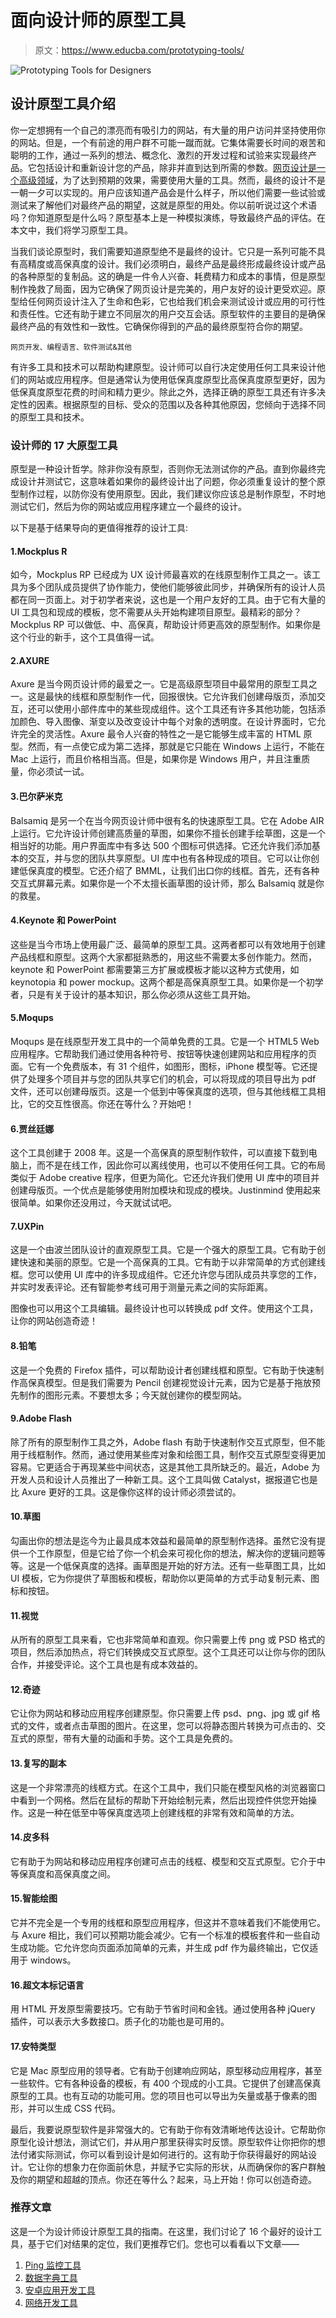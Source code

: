 # 面向设计师的原型工具

> 原文：<https://www.educba.com/prototyping-tools/>

![Prototyping Tools for Designers](img/b7b82de28eaa3071b6a404de93ccfb96.png)



## 设计原型工具介绍

你一定想拥有一个自己的漂亮而有吸引力的网站，有大量的用户访问并坚持使用你的网站。但是，一个有前途的用户群不可能一蹴而就。它集体需要长时间的艰苦和聪明的工作，通过一系列的想法、概念化、激烈的开发过程和试验来实现最终产品。它包括设计和重新设计您的产品，除非并直到达到所需的参数。[网页设计是一个高级领域](https://www.educba.com/web-designing-tools/ "A Beginners Guide to Web Designing")，为了达到预期的效果，需要使用大量的工具。然而，最终的设计不是一朝一夕可以实现的。用户应该知道产品会是什么样子，所以他们需要一些试验或测试来了解他们对最终产品的期望，这就是原型的用处。你以前听说过这个术语吗？你知道原型是什么吗？原型基本上是一种模拟演练，导致最终产品的评估。在本文中，我们将学习原型工具。

当我们谈论原型时，我们需要知道原型绝不是最终的设计。它只是一系列可能不具有高精度或高保真度的设计。我们必须明白，最终产品是最终形成最终设计或产品的各种原型的复制品。这的确是一件令人兴奋、耗费精力和成本的事情，但是原型制作挽救了局面，因为它确保了网页设计是完美的，用户友好的设计更受欢迎。原型给任何网页设计注入了生命和色彩，它也给我们机会来测试设计或应用的可行性和责任性。它还有助于建立不同层次的用户交互会话。原型软件的主要目的是确保最终产品的有效性和一致性。它确保你得到的产品的最终原型符合你的期望。

<small>网页开发、编程语言、软件测试&其他</small>

有许多工具和技术可以帮助构建原型。设计师可以自行决定使用任何工具来设计他们的网站或应用程序。但是通常认为使用低保真度原型比高保真度原型更好，因为低保真度原型花费的时间和精力更少。除此之外，选择正确的原型工具还有许多决定性的因素。根据原型的目标、受众的范围以及各种其他原因，您倾向于选择不同的原型工具和技术。

### 设计师的 17 大原型工具

原型是一种设计哲学。除非你没有原型，否则你无法测试你的产品。直到你最终完成设计并测试它，这意味着如果你的最终设计出了问题，你必须重复设计的整个原型制作过程，以防你没有使用原型。因此，我们建议你应该总是制作原型，不时地测试它们，然后为你的网站或应用程序建立一个最终的设计。

以下是基于结果导向的更值得推荐的设计工具:

#### 1.Mockplus R

如今，Mockplus RP 已经成为 UX 设计师最喜欢的在线原型制作工具之一。该工具为多个团队成员提供了协作能力，使他们能够彼此同步，并确保所有的设计人员都在同一页面上。对于初学者来说，这也是一个用户友好的工具。由于它有大量的 UI 工具包和现成的模板，您不需要从头开始构建项目原型。最精彩的部分？Mockplus RP 可以做低、中、高保真，帮助设计师更高效的原型制作。如果你是这个行业的新手，这个工具值得一试。

#### 2.AXURE

Axure 是当今网页设计师的最爱之一。它是高级原型项目中最常用的原型工具之一。这是最快的线框和原型制作一代，回报很快。它允许我们创建母版页，添加交互，还可以使用小部件库中的某些现成组件。这个工具还有许多其他功能，包括添加颜色、导入图像、渐变以及改变设计中每个对象的透明度。在设计界面时，它允许完全的灵活性。Axure 最令人兴奋的特性之一是它能够生成丰富的 HTML 原型。然而，有一点使它成为第二选择，那就是它只能在 Windows 上运行，不能在 Mac 上运行，而且价格相当高。但是，如果你是 Windows 用户，并且注重质量，你必须试一试。

#### 3.巴尔萨米克

Balsamiq 是另一个在当今网页设计师中很有名的快速原型工具。它在 Adobe AIR 上运行。它允许设计师创建高质量的草图，如果你不擅长创建手绘草图，这是一个相当好的功能。用户界面库中有多达 500 个图标可供选择。它还允许我们添加基本的交互，并与您的团队共享原型。UI 库中也有各种现成的项目。它可以让你创建低保真度的模型。它还介绍了 BMML，让我们出口你的线框。首先，还有各种交互式屏幕元素。如果你是一个不太擅长画草图的设计师，那么 Balsamiq 就是你的救星。

#### 4.Keynote 和 PowerPoint

这些是当今市场上使用最广泛、最简单的原型工具。这两者都可以有效地用于创建产品线框和原型。这两个大家都挺熟悉的，用这些不需要太多创作能力。然而，keynote 和 PowerPoint 都需要第三方扩展或模板才能以这种方式使用，如 keynotopia 和 power mockup。这两个都是高保真原型工具。如果你是一个初学者，只是有关于设计的基本知识，那么你必须从这些工具开始。

#### 5.Moqups

Moqups 是在线原型开发工具中的一个简单免费的工具。它是一个 HTML5 Web 应用程序。它帮助我们通过使用各种符号、按钮等快速创建网站和应用程序的页面。它有一个免费版本，有 31 个组件，如图形，图标，iPhone 模型等。它还提供了处理多个项目并与您的团队共享它们的机会，可以将现成的项目导出为 pdf 文件，还可以创建母版页。这是一个低到中等保真度的选项，但与其他线框工具相比，它的交互性很高。你还在等什么？开始吧！

#### 6.贾丝廷娜

这个工具创建于 2008 年。这是一个高保真的原型制作软件，可以直接下载到电脑上，而不是在线工作，因此你可以离线使用，也可以不使用任何工具。它的布局类似于 Adobe creative 程序，但更为简化。它还允许我们使用 UI 库中的项目并创建母版页。一个优点是能够使用附加模块和现成的模块。Justinmind 使用起来很简单。如果你还没用过，今天就试试吧。

#### 7.UXPin

这是一个由波兰团队设计的直观原型工具。它是一个强大的原型工具。它有助于创建快速和美丽的原型。它是一个高保真的工具。它有助于以非常简单的方式创建线框。您可以使用 UI 库中的许多现成组件。它还允许您与团队成员共享您的工作，并实时发表评论。还有智能参考线可用于测量元素之间的实际距离。

图像也可以用这个工具编辑。最终设计也可以转换成 pdf 文件。使用这个工具，让你的网站创造奇迹！

#### 8.铅笔

这是一个免费的 Firefox 插件，可以帮助设计者创建线框和原型。它有助于快速制作高保真模型。但是我们需要为 Pencil 创建视觉设计元素，因为它是基于拖放预先制作的图形元素。不要想太多；今天就创建你的模型网站。

#### 9.Adobe Flash

除了所有的原型制作工具之外，Adobe flash 有助于快速制作交互式原型，但不能用于线框制作。然而，通过使用某些库对象和绘图工具，制作交互式原型变得更加容易。它更适合于再现某些中间状态，这是其他工具所缺乏的。最近，Adobe 为开发人员和设计人员推出了一种新工具。这个工具叫做 Catalyst，据报道它也是比 Axure 更好的工具。这是像你这样的设计师必须尝试的。

#### 10.草图

勾画出你的想法是迄今为止最具成本效益和最简单的原型制作选择。虽然它没有提供一个工作原型，但是它给了你一个机会来可视化你的想法，解决你的逻辑问题等等。这是一个低保真度的选择。画草图是开始的好方法。还有一些草图工具，比如 UI 模板，它为你提供了草图板和模板，帮助你以更简单的方式手动复制元素、图标和按钮。

#### 11.视觉

从所有的原型工具来看，它也非常简单和直观。你只需要上传 png 或 PSD 格式的项目，然后添加热点，将它们转换成交互式原型。这个工具还可以让你与你的团队合作，并接受评论。这个工具也是有成本效益的。

#### 12.奇迹

它让你为网站和移动应用程序创建原型。你只需要上传 psd、png、jpg 或 gif 格式的文件，或者点击草图的图片。在这里，您可以将静态图片转换为可点击的、交互式的原型，带有大量的动画和手势。这个工具是免费的。

#### 13.复写的副本

这是一个非常漂亮的线框方式。在这个工具中，我们只能在模型风格的浏览器窗口中看到一个网格。然后在鼠标的帮助下开始绘制元素，然后出现控件供您开始操作。这是一种在低至中等保真度选项上创建线框的非常有效和简单的方法。

#### 14.皮多科

它有助于为网站和移动应用程序创建可点击的线框、模型和交互式原型。它介于中等保真度和高保真度之间。

#### 15.智能绘图

它并不完全是一个专用的线框和原型应用程序，但这并不意味着我们不能使用它。与 Axure 相比，我们可以预期功能会减少。它有一个标准的模板套件和一些自动生成功能。它允许您向页面添加简单的元素，并生成 pdf 作为最终输出，它仅适用于 windows。

#### 16.超文本标记语言

用 HTML 开发原型需要技巧。它有助于节省时间和金钱。通过使用各种 jQuery 插件，可以表示大多数接口。质子化的功能也是可用的。

#### 17.安特类型

它是 Mac 原型应用的领导者。它有助于创建响应网站，原型移动应用程序，甚至一些软件。它有各种设备的模板，有 400 个现成的小工具。它提供了创建高保真原型的工具。也有互动的功能可用。您的项目也可以导出为矢量或基于像素的图形，并可以生成 CSS 代码。

最后，我要说原型软件是非常强大的。它有助于你有效清晰地传达设计。它帮助你原型化设计想法，测试它们，并从用户那里获得实时反馈。原型软件让你把你的想法付诸实际测试，你可以看到设计是如何进行的。这有助于你获得最好的网站设计。它让你的想象力在你面前休息，并赋予它实际的形状，从而确保你的客户群触及你的期望和超越的顶点。你还在等什么？起来，马上开始！你可以创造奇迹。

### 推荐文章

这是一个为设计师设计原型工具的指南。在这里，我们讨论了 16 个最好的设计工具，基于它们对结果的定位，我们更推荐它们。您也可以看看以下文章——

1.  [Ping 监控工具](https://www.educba.com/ping-monitor-tools/)
2.  [数据字典工具](https://www.educba.com/data-dictionary-tools/)
3.  [安卓应用开发工具](https://www.educba.com/android-apps-development-tools/)
4.  [网络开发工具](https://www.educba.com/top-10-web-development-tools/)





